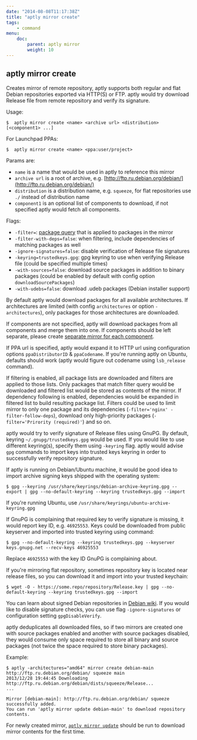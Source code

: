 ```yaml
---
date: "2014-08-08T11:17:38Z"
title: "aptly mirror create"
tags:
    - command
menu:
    doc:
        parent: aptly mirror
        weight: 10
---
```


aptly mirror create
-------------------

Creates mirror of remote repository, aptly supports both regular and
flat Debian repositories exported via HTTP(S) or FTP. aptly would try download
Release file from remote repository and verify its signature.

Usage:

    $  aptly mirror create <name> <archive url> <distribution> [<component1> ...]

For Launchpad PPAs:

    $  aptly mirror create <name> <ppa:user/project>

Params are:

-   `name` is a name that would be used in aptly to reference this
    mirror
-   `archive url` is a root of archive, e.g.
    [http://ftp.ru.debian.org/debian/](http://ftp.ru.debian.org/debian/)
-   `distribution` is a distribution name, e.g. `squeeze`, for flat
    repositories use `./` instead of distribution name
-   `component1` is an optional list of components to download, if not
    specified aptly would fetch all components.

Flags:

-   `-filter=`: [package query](/doc/feature/query/) that is applied to
    packages in the mirror
-   `-filter-with-deps=false`: when filtering, include dependencies of
    matching packages as well
-   `-ignore-signatures=false`: disable verification of Release file
    signatures
-   `-keyring=trustedkeys.gpg`: gpg keyring to use when verifying
    Release file (could be specified multiple times)
-   `-with-sources=false`: download source packages in addition to
    binary packages (could be enabled by default with config option
    `downloadSourcePackages`)
-   `-with-udebs=false`: download .udeb packages (Debian installer
    support)

By default aptly would download packages for all available
architectures. If architectures are limited (with config `architectures`
or option `-architectures`), only packages for those architectures are
downloaded.

If components are not specified, aptly will download packages from all
components and merge them into one. If components should
be left separate, please create [separate mirror for each component](/doc/feature/multi-component/).

If PPA url is specified, aptly would expand it to HTTP url using
configuration options `ppaDistributorID` & `ppaCodename`. If you're
running aptly on Ubuntu, defaults should work (aptly would figure out
codename using `lsb_release` command).

If filtering is enabled, all package lists are downloaded and filters
are applied to those lists. Only packages that match filter query would
be downloaded and filtered list would be stored as contents of the mirror. If
dependency following is enabled, dependencies would be expanded in
filtered list to build resulting package list. Filters could be used to
limit mirror to only one package and its dependencies
(`-filter='nginx' -filter-follow-deps`), download only high-priority
packages (`-filter='Prirority (required)'`) and so on.

aptly would try to verify signature of Release files using GnuPG. By
default, keyring `~/.gnupg/trustedkeys.gpg` would be used. If you would
like to use different keyring(s), specify them using `-keyring` flag.
aptly would advise `gpg` commands to import keys into trusted keys
keyring in order to successfully verify repository signature.

If aptly is running on Debian/Ubuntu machine, it would be good idea to import
archive signing keys shipped with the operating system:

    $ gpg --keyring /usr/share/keyrings/debian-archive-keyring.gpg --export | gpg --no-default-keyring --keyring trustedkeys.gpg --import

If you're running Ubuntu, use
`/usr/share/keyrings/ubuntu-archive-keyring.gpg`

If GnuPG is complaining that required key to verify signature is
missing, it would report key ID, e.g. `46925553`. Keys could be
downloaded from public keyserver and imported into trusted keyring using
command:

    $ gpg --no-default-keyring --keyring trustedkeys.gpg --keyserver keys.gnupg.net --recv-keys 46925553

Replace `46925553` with the key ID GnuPG is complaining about.

If you're mirroring flat repository, sometimes repository key is located
near release files, so you can download it and import into your trusted
keychain:

    $ wget -O - https://some.repo/repository/Release.key | gpg --no-default-keyring --keyring trustedkeys.gpg --import

You can learn about signed Debian repositories in [Debian wiki](https://wiki.debian.org/SecureApt).
If you would like to disable signature checks, you can use flag `-ignore-signatures` or configuration
setting `gpgDisableVerify`.

aptly deduplicates all downloaded files, so if two mirrors are created
one with source packages enabled and another with source packages
disabled, they would consume only space required to store all binary and
source packages (not twice the space required to store binary packages).

Example:

    $ aptly -architectures="amd64" mirror create debian-main http://ftp.ru.debian.org/debian/ squeeze main
    2013/12/28 19:44:45 Downloading http://ftp.ru.debian.org/debian/dists/squeeze/Release...
    ...

    Mirror [debian-main]: http://ftp.ru.debian.org/debian/ squeeze successfully added.
    You can run 'aptly mirror update debian-main' to download repository contents.

For newly created mirror, [`aptly mirror update`](/doc/aptly/mirror/update/) should be run
to download mirror contents for the first time.
